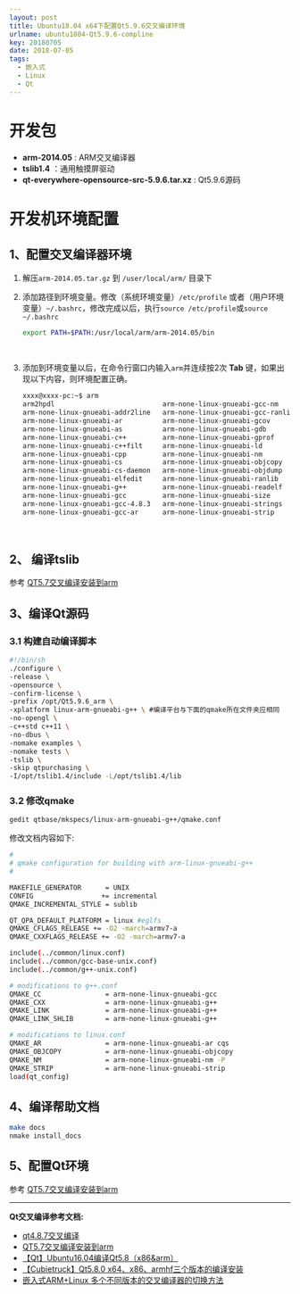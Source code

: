 ```yaml
---
layout: post
title: Ubuntu18.04 x64下配置Qt5.9.6交叉编译环境
urlname: ubuntu1804-Qt5.9.6-compline
key: 20180705
date: 2018-07-05
tags:
  - 嵌入式
  - Linux
  - Qt
---
```



# 开发包

- **arm-2014.05** : ARM交叉编译器
- **tslib1.4** ：通用触摸屏驱动
- **qt-everywhere-opensource-src-5.9.6.tar.xz** : Qt5.9.6源码


<!--more-->

# 开发机环境配置

## 1、配置交叉编译器环境

1. 解压`arm-2014.05.tar.gz` 到 `/user/local/arm/` 目录下

2. 添加路径到环境变量。修改（系统环境变量）`/etc/profile` 或者（用户环境变量）`~/.bashrc`，修改完成以后，执行`source /etc/profile`或`source ~/.bashrc`

   ```bash
   export PATH=$PATH:/usr/local/arm/arm-2014.05/bin
   ```

   ​

3. 添加到环境变量以后，在命令行窗口内输入`arm`并连续按2次 **Tab** 键，如果出现以下内容，则环境配置正确。

   ```bash
   xxxx@xxxx-pc:~$ arm
   arm2hpdl                           arm-none-linux-gnueabi-gcc-nm
   arm-none-linux-gnueabi-addr2line   arm-none-linux-gnueabi-gcc-ranlib
   arm-none-linux-gnueabi-ar          arm-none-linux-gnueabi-gcov
   arm-none-linux-gnueabi-as          arm-none-linux-gnueabi-gdb
   arm-none-linux-gnueabi-c++         arm-none-linux-gnueabi-gprof
   arm-none-linux-gnueabi-c++filt     arm-none-linux-gnueabi-ld
   arm-none-linux-gnueabi-cpp         arm-none-linux-gnueabi-nm
   arm-none-linux-gnueabi-cs          arm-none-linux-gnueabi-objcopy
   arm-none-linux-gnueabi-cs-daemon   arm-none-linux-gnueabi-objdump
   arm-none-linux-gnueabi-elfedit     arm-none-linux-gnueabi-ranlib
   arm-none-linux-gnueabi-g++         arm-none-linux-gnueabi-readelf
   arm-none-linux-gnueabi-gcc         arm-none-linux-gnueabi-size
   arm-none-linux-gnueabi-gcc-4.8.3   arm-none-linux-gnueabi-strings
   arm-none-linux-gnueabi-gcc-ar      arm-none-linux-gnueabi-strip
   ```

   ​


## 2、 编译tslib

参考 [QT5.7交叉编译安装到arm](https://blog.csdn.net/u012175418/article/details/52704734)



## 3、编译Qt源码

### 3.1 构建自动编译脚本

```bash
#!/bin/sh
./configure \
-release \
-opensource \
-confirm-license \
-prefix /opt/Qt5.9.6_arm \
-xplatform linux-arm-gnueabi-g++ \ #编译平台与下面的qmake所在文件夹应相同
-no-opengl \
-c++std c++11 \
-no-dbus \
-nomake examples \
-nomake tests \
-tslib \
-skip qtpurchasing \
-I/opt/tslib1.4/include -L/opt/tslib1.4/lib

```

### 3.2 修改qmake

```bash
gedit qtbase/mkspecs/linux-arm-gnueabi-g++/qmake.conf
```

修改文档内容如下:
```bash
#
# qmake configuration for building with arm-linux-gnueabi-g++
#

MAKEFILE_GENERATOR      = UNIX
CONFIG                 += incremental
QMAKE_INCREMENTAL_STYLE = sublib

QT_QPA_DEFAULT_PLATFORM = linux #eglfs
QMAKE_CFLAGS_RELEASE += -O2 -march=armv7-a
QMAKE_CXXFLAGS_RELEASE += -O2 -march=armv7-a

include(../common/linux.conf)
include(../common/gcc-base-unix.conf)
include(../common/g++-unix.conf)

# modifications to g++.conf
QMAKE_CC                = arm-none-linux-gnueabi-gcc
QMAKE_CXX               = arm-none-linux-gnueabi-g++
QMAKE_LINK              = arm-none-linux-gnueabi-g++
QMAKE_LINK_SHLIB        = arm-none-linux-gnueabi-g++

# modifications to linux.conf
QMAKE_AR                = arm-none-linux-gnueabi-ar cqs
QMAKE_OBJCOPY           = arm-none-linux-gnueabi-objcopy
QMAKE_NM                = arm-none-linux-gnueabi-nm -P
QMAKE_STRIP             = arm-none-linux-gnueabi-strip
load(qt_config)

```

## 4、编译帮助文档

```bash
make docs
nmake install_docs
```

## 5、配置Qt环境

参考 [QT5.7交叉编译安装到arm](https://blog.csdn.net/u012175418/article/details/52704734)


---
**Qt交叉编译参考文档:**

- [qt4.8.7交叉编译](https://blog.csdn.net/hjd03132301/article/details/74093777)
- [QT5.7交叉编译安装到arm](https://blog.csdn.net/u012175418/article/details/52704734)
- [【Qt】Ubuntu16.04编译Qt5.8（x86&arm）](https://blog.csdn.net/u010875635/article/details/72793957)
- [【Cubietruck】Qt5.8.0 x64、x86、armhf三个版本的编译安装](https://blog.csdn.net/u010875635/article/details/71055353)
- [嵌入式ARM+Linux 多个不同版本的交叉编译器的切换方法](https://blog.csdn.net/tcjy1000/article/details/50703960)